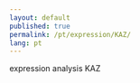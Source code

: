 ```yaml
---
layout: default
published: true
permalink: /pt/expression/KAZ/
lang: pt
---
```


expression analysis KAZ

